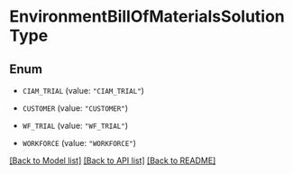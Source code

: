 # EnvironmentBillOfMaterialsSolutionType

## Enum


* `CIAM_TRIAL` (value: `"CIAM_TRIAL"`)

* `CUSTOMER` (value: `"CUSTOMER"`)

* `WF_TRIAL` (value: `"WF_TRIAL"`)

* `WORKFORCE` (value: `"WORKFORCE"`)


[[Back to Model list]](../README.md#documentation-for-models) [[Back to API list]](../README.md#documentation-for-api-endpoints) [[Back to README]](../README.md)


